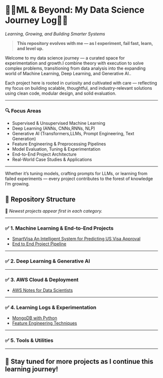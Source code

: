 # 🌱🌿ML & Beyond: My Data Science Journey Log🌲🌳  
*Learning, Growing, and Building Smarter Systems*

> **This repository evolves with me — as I experiment, fail fast, learn, and level up.**

Welcome to my data science journey — a curated space for experimentation and  growth.I combine theory with execution to solve complex problems, transitioning from data analysis into the expanding world of Machine Learning, Deep Learning, and Generative AI..

Each project here is rooted in curiosity and cultivated with care — reflecting my focus on building scalable, thoughtful, and industry-relevant solutions using clean code, modular design, and solid evaluation.

---

### 🔍 Focus Areas
-  Supervised & Unsupervised Machine Learning  
-  Deep Learning (ANNs, CNNs,RNNs, NLP)  
-  Generative AI (Transformers,LLMs, Prompt Engineering, Text Generation)  
-  Feature Engineering & Preprocessing Pipelines  
-  Model Evaluation, Tuning & Experimentation  
-  End-to-End Project Architecture  
-  Real-World Case Studies & Applications  

---

Whether it’s tuning models, crafting prompts for LLMs, or learning from failed experiments — every project contributes to the forest of knowledge I’m growing.


## 📁 Repository Structure

📌 *Newest projects appear first in each category.*

---

### ✅ 1. Machine Learning & End-to-End Projects
- [SmartVisa An Intelligent System for Predicting US Visa Approval](https://github.com/Ambily313/SmartVisa-An-Intelligent-System-for-Predicting-US-Visa-Approval) 
- [End to End Project Pipeline](https://github.com/Ambily313/Project-Pipeline-Demo) 
---

### ✅ 2. Deep Learning & Generative AI

  

---

### ✅ 3. AWS Cloud & Deployment


- [AWS Notes for Data Scientists](https://github.com/Ambily313/Road_Map-AWS-Cloud-Deployment-for-Data-Science) 

---

### ✅ 4. Learning Logs & Experimentation
- [MongoDB with Python](https://github.com/Ambily313/MongoDB-with-Python---CRUD-Operations)
- [Feature Engineering Techniques](https://github.com/Ambily313/Feature-Engineering-Techniques-And-Experiments)

---



### ✅ 5. Tools & Utilities



---

## 🌟 Stay tuned for more projects as I continue this learning journey!





